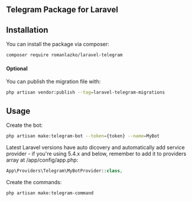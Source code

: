 ## Telegram Package for Laravel

## Installation
You can install the package via composer:

```bash
composer require romanlazko/laravel-telegram
```

#### Optional
You can publish the migration file with:

```bash
php artisan vendor:publish --tag=laravel-telegram-migrations
```

## Usage

Create the bot:
```bash
php artisan make:telegram-bot --token={token} --name=MyBot
```

Latest Laravel versions have auto dicovery and automatically add service provider - if you're using 5.4.x and below, remember to add it to providers array at /app/config/app.php:

```php
App\Providers\Telegram\MyBotProvider::class,
```

Create the commands:
```bash
php artisan make:telegram-command
```
